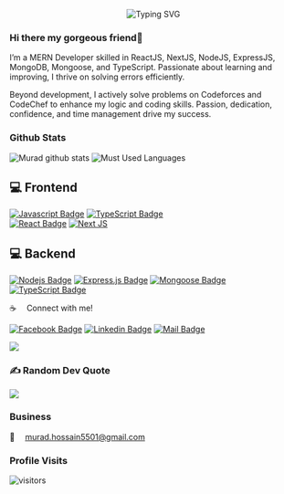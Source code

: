 <p align="center"> <img src="https://readme-typing-svg.demolab.com?font=Fira+Code&pause=1000&center=true&vCenter=true&width=550&lines=I'm+a+MERN+Developer;Problem+Solver" alt="Typing SVG" /> </p>


### Hi there my gorgeous friend👋
I’m a MERN Developer skilled in ReactJS, NextJS, NodeJS, ExpressJS, MongoDB, Mongoose, and TypeScript. Passionate about learning and improving, I thrive on solving errors efficiently.

Beyond development, I actively solve problems on Codeforces and CodeChef to enhance my logic and coding skills. Passion, dedication, confidence, and time management drive my success.


### Github Stats

![Murad github stats](https://github-readme-stats.vercel.app/api?username=Murad501&count_private=true&theme=tokyonight&hide=contribs,prs)
![Must Used Languages](https://github-readme-stats.vercel.app/api/top-langs/?username=Murad501&layout=compact&theme=tokyonight&hide")


## 💻 Frontend

[![Javascript Badge](https://img.shields.io/badge/-Javascript-F0DB4F?style=for-the-badge&labelColor=black&logo=javascript&logoColor=F0DB4F)](#) 
[![TypeScript Badge](https://img.shields.io/badge/-TypeScript-3178C6?style=for-the-badge&labelColor=black&logo=typescript&logoColor=3178C6)](#)  
[![React Badge](https://img.shields.io/badge/-React-61DBFB?style=for-the-badge&labelColor=black&logo=react&logoColor=61DBFB)](#)
[![Next JS](https://img.shields.io/badge/Next-black?style=for-the-badge&labelColor=black&logo=next.js&logoColor=white)](#)



## 💻 Backend

[![Nodejs Badge](https://img.shields.io/badge/-Nodejs-3C873A?style=for-the-badge&labelColor=black&logo=node.js&logoColor=3C873A)](#) 
[![Express.js Badge](https://img.shields.io/badge/Express.js-000000?style=for-the-badge&logo=express&logoColor=white)](#) 
[![Mongoose Badge](https://img.shields.io/badge/Mongoose-880000?style=for-the-badge&labelColor=black&logo=mongodb&logoColor=880000)](#)  
[![TypeScript Badge](https://img.shields.io/badge/-TypeScript-3178C6?style=for-the-badge&labelColor=black&logo=typescript&logoColor=3178C6)](#)  


:coffee: &emsp;Connect with me!

[![Facebook Badge](https://img.shields.io/badge/Facebook-1877F2?style=for-the-badge&logo=facebook&logoColor=white)](https://www.facebook.com/muradhossain501) [![Linkedin Badge](https://img.shields.io/badge/LinkedIn-0077B5?style=for-the-badge&logo=linkedin&logoColor=white)](https://www.linkedin.com/in/murad5501/)  [![Mail Badge](https://img.shields.io/badge/Gmail-D14836?style=for-the-badge&logo=gmail&logoColor=white)](mailto:murad.hossain5501@gmail.com)


![](https://github-readme-streak-stats.herokuapp.com/?user=Murad501) 


### ✍️ Random Dev Quote
![](https://quotes-github-readme.vercel.app/api?type=horizontal&theme=radical)


### Business

:email: &emsp;murad.hossain5501@gmail.com


### Profile Visits

![visitors](https://views.gonzalohirsch.com/gh?user=Murad501)
